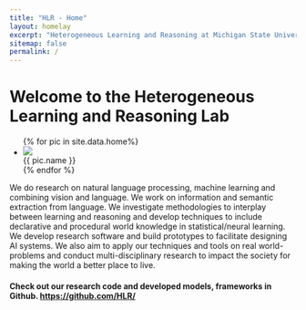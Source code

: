 ```yaml
---
title: "HLR - Home"
layout: homelay
excerpt: "Heterogeneous Learning and Reasoning at Michigan State University."
sitemap: false
permalink: /
---
```


# Welcome to the **Heterogeneous Learning and Reasoning** Lab

<div class="row">
<div class="splide" id="splide01">
<div class="splide__track">
<ul class="splide__list">
{% for pic in site.data.home%}
<li class="splide__slide">
<img src="{{ site.url }}{{ site.baseurl }}/images/picpic/Gallery/{{ pic.image}}" class="img-fluid gallery-image">
<figcaption>{{ pic.name }}</figcaption>
</li>
{% endfor %}
</ul>
</div>
</div>
</div>

We do research on natural language processing, machine learning and combining vision and language. We work on information and semantic extraction from language. We investigate methodologies to interplay between learning and reasoning and develop techniques to include declarative and procedural world knowledge in statistical/neural learning. We develop research software and build prototypes to facilitate designing AI systems. We also aim to apply our techniques and tools on real world-problems and conduct multi-disciplinary research to impact the society for making the world a better place to live.

#### Check out our research code and developed models, frameworks in Github. <a href="https://github.com/HLR/">https://github.com/HLR/</a>    


<script>
  document.addEventListener('DOMContentLoaded', function () {
    var swiper = new Swiper('.swiper-container', {
      loop: true,               // 无限循环模式
      autoplay: {               // 自动播放
        delay: 2500,
        disableOnInteraction: false,
      },
      pagination: {             // 如果需要分页器
        el: '.swiper-pagination',
        clickable: true,
      },
      navigation: {             // 如果需要导航按钮
        nextEl: '.swiper-button-next',
        prevEl: '.swiper-button-prev',
      },
      slidesPerView: 1,         // 每页展示一个
      spaceBetween: 30          // 每个幻灯片之间的间距
    });
  });
</script>

<script>
  document.addEventListener('DOMContentLoaded', function () {
    new Splide('#splide01', {
      type   : 'loop',
      perPage: 1,
      autoplay: true,
      pagination: true,
      arrows: true,
      height: '400px',  // 确保轮播容器高度不超过 400px
    }).mount();
  });
</script>